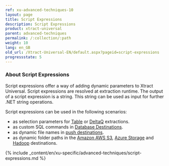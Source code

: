 ```yaml
---
ref: xu-advanced-techniques-10
layout: page
title: Script Expressions
description: Script Expressions
product: xtract-universal
parent: advanced-techniques
permalink: /:collection/:path
weight: 10
lang: en_GB
old_url: /Xtract-Universal-EN/default.aspx?pageid=script-expressions
progressstate: 5
---
```


### About Script Expressions

Script expressions offer a way of adding dynamic parameters to Xtract Universal. 
Script expressions are resolved at extraction runtime.
The output of a script expression is a string. 
This string can be used as input for further .NET string operations.

Script expressions can be used in the following scenarios:
- as selection parameters for [Table](../table/where-clause#script-expressions) or [DeltaQ](../datasource-deltaq/datasource-parameters#script-expressions) extractions.
- as custom SQL commands in [Database Destinations](../destinations#databases--data-warehouses).
- as dynamic file names in [push destinations](../destinations#pull-and-push-destinations).
- as dynamic folder paths in the [Amazon AWS S3](../destinations/amazon-aws-s3#folder), [Azure Storage](../destinations/azure-storage#folder) and [Hadoop](../destinations/hadoop#hadoop-remote-folder) destinations.

{% include _content/en/xu-specific/advanced-techniques/script-expressions.md %}